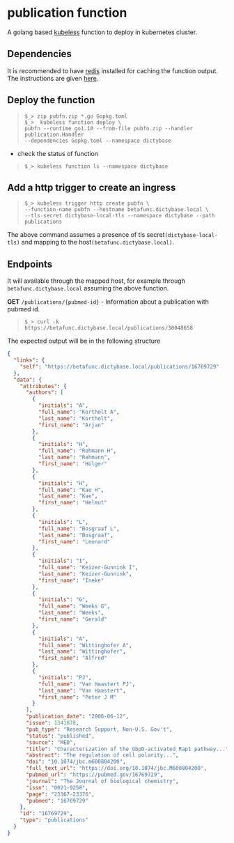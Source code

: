 # publication function
A golang based [kubeless](https://kubeless.io) function to deploy in kubernetes cluster.

## Dependencies
It is recommended to have [redis](https://redis.io) installed for caching the
function output. The instructions are given
[here](https://github.com/dictyBase/Migration/blob/master/deploy.md#redis).

## Deploy the function
> `$_> zip pubfn.zip *.go Gopkg.toml`   
> `$_>  kubeless function deploy \`   
> `pubfn --runtime go1.10 --from-file pubfn.zip --handler publication.Handler`   
> `--dependencies Gopkg.toml --namespace dictybase`

* check the status of function
> `$_> kubeless function ls --namespace dictybase`

## Add a http trigger to create an ingress
> `$_> kubeless trigger http create pubfn \`   
> `--function-name pubfn --hostname betafunc.dictybase.local \`   
> `--tls-secret dictybase-local-tls --namespace dictybase --path publications`

The above command assumes a presence of tls secret`(dictybase-local-tls)` and mapping
to the host`(betafunc.dictybase.local)`.

## Endpoints
It will available through the mapped host, for example through
`betafunc.dictybase.local` assuming the above function.

__GET__ `/publications/{pubmed-id}` - Information about a publication with pubmed id.   

> `$_> curl -k https://betafunc.dictybase.local/publications/30048658`

The expected output will be in the following structure 

```json
{
  "links": {
    "self": "https://betafunc.dictybase.local/publications/16769729"
  },
  "data": {
    "attributes": {
      "authors": [
        {
          "initials": "A",
          "full_name": "Kortholt A",
          "last_name": "Kortholt",
          "first_name": "Arjan"
        },
        {
          "initials": "H",
          "full_name": "Rehmann H",
          "last_name": "Rehmann",
          "first_name": "Holger"
        },
        {
          "initials": "H",
          "full_name": "Kae H",
          "last_name": "Kae",
          "first_name": "Helmut"
        },
        {
          "initials": "L",
          "full_name": "Bosgraaf L",
          "last_name": "Bosgraaf",
          "first_name": "Leonard"
        },
        {
          "initials": "I",
          "full_name": "Keizer-Gunnink I",
          "last_name": "Keizer-Gunnink",
          "first_name": "Ineke"
        },
        {
          "initials": "G",
          "full_name": "Weeks G",
          "last_name": "Weeks",
          "first_name": "Gerald"
        },
        {
          "initials": "A",
          "full_name": "Wittinghofer A",
          "last_name": "Wittinghofer",
          "first_name": "Alfred"
        },
        {
          "initials": "PJ",
          "full_name": "Van Haastert PJ",
          "last_name": "Van Haastert",
          "first_name": "Peter J M"
        }
      ],
      "publication_date": "2006-06-12",
      "issue": 1341878,
      "pub_type": "Research Support, Non-U.S. Gov't",
      "status": "published",
      "source": "MED",
      "title": "Characterization of the GbpD-activated Rap1 pathway...",
      "abstract": "The regulation of cell polarity...",
      "doi": "10.1074/jbc.m600804200",
      "full_text_url": "https://doi.org/10.1074/jbc.M600804200",
      "pubmed_url": "https://pubmed.gov/16769729",
      "journal": "The Journal of biological chemistry",
      "issn": "0021-9258",
      "page": "23367-23376",
      "pubmed": "16769729"
    },
    "id": "16769729",
    "type": "publications"
  }
}

```
